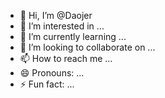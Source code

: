 - 👋 Hi, I’m @Daojer
- 👀 I’m interested in ...
- 🌱 I’m currently learning ...
- 💞️ I’m looking to collaborate on ...
- 📫 How to reach me ...
- 😄 Pronouns: ...
- ⚡ Fun fact: ...
  
<!---cd-
Daojer/Daojer is a ✨ special ✨ repository because its `README.md` (this file) appears on your GitHub profile.
You can click the Preview link to take a look at your changes.
--->
